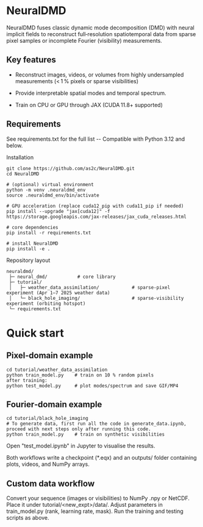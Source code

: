 # NeuralDMD

NeuralDMD fuses classic dynamic mode decomposition (DMD) with neural implicit fields to reconstruct full‑resolution spatiotemporal data from sparse pixel samples or incomplete Fourier (visibility) measurements.

Key features
----------------------
- Reconstruct images, videos, or volumes from highly undersampled measurements (< 1 % pixels or sparse visibilities)

- Provide interpretable spatial modes and temporal spectrum.

- Train on CPU or GPU through JAX (CUDA 11.8+ supported)

Requirements
----------------------
See requirements.txt for the full list -- Compatible with Python 3.12 and below.

Installation

```# clone
git clone https://github.com/as2c/NeuralDMD.git
cd NeuralDMD

# (optional) virtual environment
python -m venv .neuraldmd_env
source .neuraldmd_env/bin/activate

# GPU acceleration (replace cuda12_pip with cuda11_pip if needed)
pip install --upgrade "jax[cuda12]" -f https://storage.googleapis.com/jax-releases/jax_cuda_releases.html

# core dependencies
pip install -r requirements.txt

# install NeuralDMD
pip install -e .
```

Repository layout

```
neuraldmd/
 ├─ neural_dmd/           # core library
 ├─ tutorial/
 │   ├─ weather_data_assimilation/            # sparse‑pixel experiment (Apr 1–7 2025 weather data)
 │   └─ black_hole_imaging/                   # sparse‑visibility experiment (orbiting hotspot)
 └─ requirements.txt
```

# Quick start

Pixel‑domain example
----------------------
```
cd tutorial/weather_data_assimilation
python train_model.py    # train on 10 % random pixels
after training:
python test_model.py     # plot modes/spectrum and save GIF/MP4
```

Fourier‑domain example
----------------------
```
cd tutorial/black_hole_imaging
# To generate data, first run all the code in generate_data.ipynb, proceed with next steps only after running this code.
python train_model.py    # train on synthetic visibilities
```
Open "test_model.ipynb" in Jupyter to visualise the results.

Both workflows write a checkpoint (*.eqx) and an outputs/ folder containing plots, videos, and NumPy arrays.

Custom data workflow
----------------------
Convert your sequence (images or visibilities) to NumPy .npy or NetCDF.
Place it under tutorial/<new_expt>/data/.
Adjust parameters in train_model.py (rank, learning rate, mask).
Run the training and testing scripts as above.